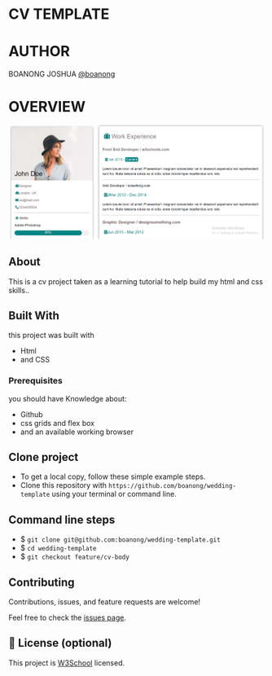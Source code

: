 # CV TEMPLATE

# AUTHOR
BOANONG JOSHUA
[@boanong](https://github.com/boanong)

# OVERVIEW
  ![home page](assets/image/overview.png)


## About

This is a cv project taken as a learning tutorial to help build my html and css skills..

## Built With
  this project was built with
- Html
- and CSS

### Prerequisites

 you should have Knowledge about:

- Github
- css grids and flex box
- and an available working browser

## Clone project

- To get a local copy, follow these simple example steps.
- Clone this repository with `https://github.com/boanong/wedding-template` using your terminal or command line.

## Command line steps

- $ `git clone git@github.com:boanong/wedding-template.git`
- $ `cd wedding-template`
- $ `git checkout feature/cv-body`

## Contributing

Contributions, issues, and feature requests are welcome!

Feel free to check the [issues page](https://github.com/boanong/wedding-template/issues).

## 📝 License (optional)

This project is [W3School](./LICENSE) licensed.
